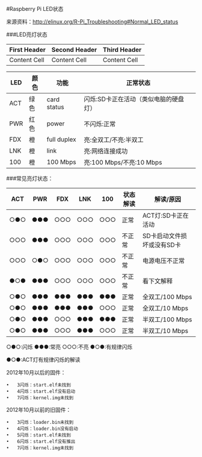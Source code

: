 #Raspberry Pi LED状态

来源资料：http://elinux.org/R-Pi_Troubleshooting#Normal_LED_status

###LED亮灯状态

First Header | Second Header | Third Header
------------ | ------------- | ------------
Content Cell | Content Cell  | Content Cell


LED | 颜色 | 功能 | 正常状态
----|-----|-----|-----
ACT | 绿色 | card status | 闪烁:SD卡正在活动（类似电脑的硬盘灯）
PWR | 红色 | power | 不闪烁:正常
FDX | 橙 | full duplex | 亮:全双工/不亮:半双工
LNK | 橙 | link | 亮:网络连接成功
100 | 橙 | 100 Mbps | 亮:100 Mbps/不亮:10 Mbps

###常见亮灯状态：

ACT | PWR | FDX | LNK | 100 | 状态解读 | 解读/原因
----|-----|-----|-----|-----|---------|----
○●○ | ●●● | ○○○ | ○○○ | ○○○ | 正常 | ACT灯:SD卡正在活动
○○○ | ●●● | ○○○ | ○○○ | ○○○ | 不正常 | SD卡启动文件损坏或没有SD卡
○○○ | ○●○ | ○○○ | ○○○ | ○○○ | 不正常 | 电源电压不正常
●○● | ●●● | ○○○ | ○○○ | ○○○ | 不正常 | 看下文解释
○●○ | ●●● | ●●● | ●●● | ●●● | 正常 | 全双工/100 Mbps
○●○ | ●●● | ●●● | ●●● | ○○○ | 正常 | 全双工/10 Mbps
○●○ | ●●● | ○○○ | ●●● | ●●● | 正常 | 半双工/100 Mbps
○●○ | ●●● | ○○○ | ●●● | ○○○ | 正常 | 半双工/10 Mbps

○●○:闪烁 ●●●:常亮 ○○○:不亮 ●○●:有规律闪烁

●○●:ACT灯有规律闪烁的解读

2012年10月以后的固件：

	•	3闪烁：start.elf未找到
	•	4闪烁：start.elf没有启动
	•	7闪烁：kernel.img未找到
	
2012年10月以前的旧固件：

	•	3闪烁：loader.bin未找到
	•	4闪烁：loader.bin没有启动
	•	5闪烁：start.elf未找到
	•	6闪烁：start.elf没有推出
	•	7闪烁：kernel.img未找到
